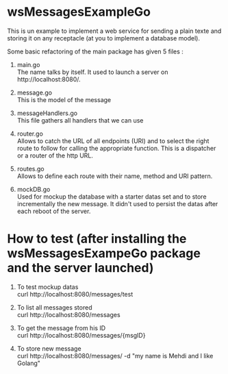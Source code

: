 # wsMessagesExampleGo
This is un example to implement a web service for sending a plain texte and storing it on any receptacle (at you to implement a database model).

Some basic refactoring of the main package has given 5 files :

1. main.go <br>
The name talks by itself. It used to launch a server on http://localhost:8080/.

2. message.go <br>
This is the model of the message

3. messageHandlers.go <br>
This file gathers all handlers that we can use

4. router.go <br>
Allows to catch the URL of all endpoints (URI) and to select the right route to follow for calling the appropriate function. This is a dispatcher or a router of the http URL.

5. routes.go <br>
Allows to define each route with their name, method and URI pattern.

6. mockDB.go <br>
Used for mockup the database with a starter datas set and to store incrementally the new message. It didn't used to persist the datas after each reboot of the server.      

# How to test (after installing the wsMessagesExampeGo package and the server launched)
1. To test mockup datas <br>
curl http://localhost:8080/messages/test

2. To list all messages stored <br>
curl http://localhost:8080/messages

3. To get the message from his ID <br>
curl http://localhost:8080/messages/{msgID}

4. To store new message <br>
curl http://localhost:8080/messages/ -d "my name is Mehdi and I like Golang"


